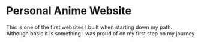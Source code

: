 # Personal Anime Website
This is one of the first websites I built when starting down my path. Although basic it is something I was proud of on my first step on my journey
